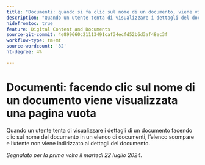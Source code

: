 ```yaml
---
title: "Documenti: quando si fa clic sul nome di un documento, viene visualizzata una pagina vuota"
description: "Quando un utente tenta di visualizzare i dettagli del documento facendo clic sul nome del documento in un elenco di documenti, l’elenco scompare e l’utente non viene indirizzato ai dettagli del documento."
hidefromtoc: true
feature: Digital Content and Documents
source-git-commit: 4e899660c21113491caf34ecfd52b6d3af48ec3f
workflow-type: tm+mt
source-wordcount: '82'
ht-degree: 4%

---
```



# Documenti: facendo clic sul nome di un documento viene visualizzata una pagina vuota

Quando un utente tenta di visualizzare i dettagli di un documento facendo clic sul nome del documento in un elenco di documenti, l’elenco scompare e l’utente non viene indirizzato ai dettagli del documento.

_Segnalato per la prima volta il martedì 22 luglio 2024._
